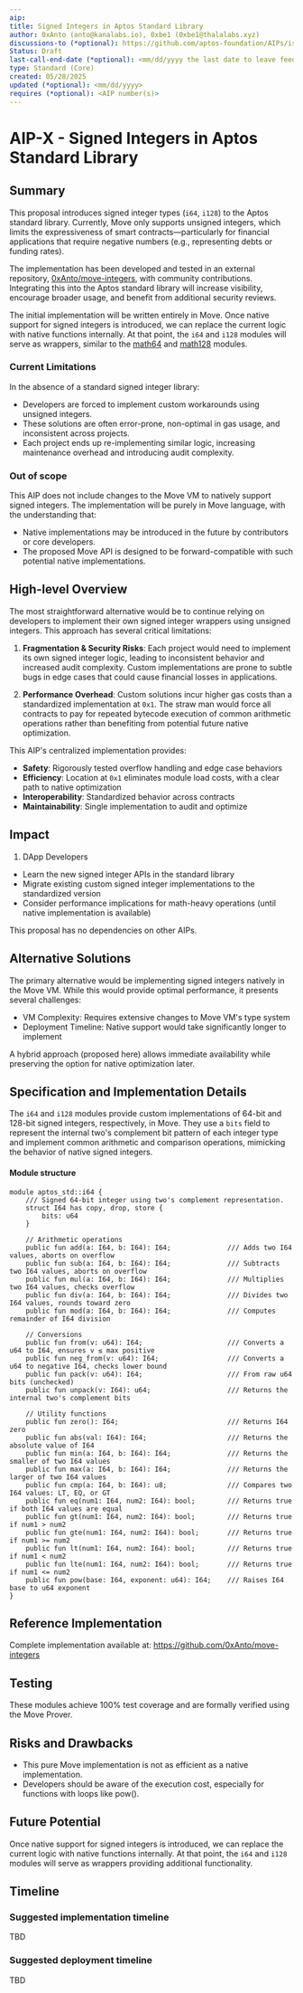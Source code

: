 ```yaml
---
aip: 
title: Signed Integers in Aptos Standard Library
author: 0xAnto (anto@kanalabs.io), 0xbe1 (0xbe1@thalalabs.xyz)
discussions-to (*optional): https://github.com/aptos-foundation/AIPs/issues/608
Status: Draft
last-call-end-date (*optional): <mm/dd/yyyy the last date to leave feedbacks and reviews>
type: Standard (Core)
created: 05/28/2025
updated (*optional): <mm/dd/yyyy>
requires (*optional): <AIP number(s)>
---
```


# AIP-X - Signed Integers in Aptos Standard Library

## Summary

This proposal introduces signed integer types (`i64`, `i128`) to the Aptos standard library. Currently, Move only supports unsigned integers, which limits the expressiveness of smart contracts—particularly for financial applications that require negative numbers (e.g., representing debts or funding rates).

The implementation has been developed and tested in an external repository, [0xAnto/move-integers](https://github.com/0xAnto/move-integers), with community contributions. Integrating this into the Aptos standard library will increase visibility, encourage broader usage, and benefit from additional security reviews.

The initial implementation will be written entirely in Move. Once native support for signed integers is introduced, we can replace the current logic with native functions internally. At that point, the `i64` and `i128` modules will serve as wrappers, similar to the [math64](https://github.com/aptos-labs/aptos-core/blob/main/aptos-move/framework/aptos-stdlib/sources/math64.move) and [math128](https://github.com/aptos-labs/aptos-core/blob/main/aptos-move/framework/aptos-stdlib/sources/math128.move) modules.

### Current Limitations

In the absence of a standard signed integer library:
- Developers are forced to implement custom workarounds using unsigned integers.
- These solutions are often error-prone, non-optimal in gas usage, and inconsistent across projects.
- Each project ends up re-implementing similar logic, increasing maintenance overhead and introducing audit complexity.


### Out of scope

This AIP does not include changes to the Move VM to natively support signed integers. The implementation will be purely in Move language, with the understanding that:
- Native implementations may be introduced in the future by contributors or core developers.
- The proposed Move API is designed to be forward-compatible with such potential native implementations.

## High-level Overview

The most straightforward alternative would be to continue relying on developers to implement their own signed integer wrappers using unsigned integers. This approach has several critical limitations:

1. **Fragmentation & Security Risks**: Each project would need to implement its own signed integer logic, leading to inconsistent behavior and increased audit complexity. Custom implementations are prone to subtle bugs in edge cases that could cause financial losses in applications.

2. **Performance Overhead**: Custom solutions incur higher gas costs than a standardized implementation at `0x1`. The straw man would force all contracts to pay for repeated bytecode execution of common arithmetic operations rather than benefiting from potential future native optimization.

This AIP's centralized implementation provides:
- **Safety**: Rigorously tested overflow handling and edge case behaviors
- **Efficiency**: Location at `0x1` eliminates module load costs, with a clear path to native optimization
- **Interoperability**: Standardized behavior across contracts
- **Maintainability**: Single implementation to audit and optimize

## Impact

1. DApp Developers

- Learn the new signed integer APIs in the standard library
- Migrate existing custom signed integer implementations to the standardized version
- Consider performance implications for math-heavy operations (until native implementation is available)

This proposal has no dependencies on other AIPs.

## Alternative Solutions

The primary alternative would be implementing signed integers natively in the Move VM. While this would provide optimal performance, it presents several challenges:

- VM Complexity: Requires extensive changes to Move VM's type system
- Deployment Timeline: Native support would take significantly longer to implement

A hybrid approach (proposed here) allows immediate availability while preserving the option for native optimization later.

## Specification and Implementation Details

The `i64` and `i128` modules provide custom implementations of 64-bit and 128-bit signed integers, respectively, in Move. They use a `bits` field to represent the internal two's complement bit pattern of each integer type and implement common arithmetic and comparison operations, mimicking the behavior of native signed integers.

#### Module structure
```
module aptos_std::i64 {
    /// Signed 64-bit integer using two's complement representation.
    struct I64 has copy, drop, store {
        bits: u64
    }

    // Arithmetic operations
    public fun add(a: I64, b: I64): I64;              /// Adds two I64 values, aborts on overflow
    public fun sub(a: I64, b: I64): I64;              /// Subtracts two I64 values, aborts on overflow
    public fun mul(a: I64, b: I64): I64;              /// Multiplies two I64 values, checks overflow
    public fun div(a: I64, b: I64): I64;              /// Divides two I64 values, rounds toward zero
    public fun mod(a: I64, b: I64): I64;              /// Computes remainder of I64 division

    // Conversions    
    public fun from(v: u64): I64;                     /// Converts a u64 to I64, ensures v ≤ max positive
    public fun neg_from(v: u64): I64;                 /// Converts a u64 to negative I64, checks lower bound
    public fun pack(v: u64): I64;                     /// From raw u64 bits (unchecked)
    public fun unpack(v: I64): u64;                   /// Returns the internal two's complement bits

    // Utility functions      
    public fun zero(): I64;                           /// Returns I64 zero
    public fun abs(val: I64): I64;                    /// Returns the absolute value of I64
    public fun min(a: I64, b: I64): I64;              /// Returns the smaller of two I64 values
    public fun max(a: I64, b: I64): I64;              /// Returns the larger of two I64 values
    public fun cmp(a: I64, b: I64): u8;               /// Compares two I64 values: LT, EQ, or GT
    public fun eq(num1: I64, num2: I64): bool;        /// Returns true if both I64 values are equal
    public fun gt(num1: I64, num2: I64): bool;        /// Returns true if num1 > num2
    public fun gte(num1: I64, num2: I64): bool;       /// Returns true if num1 >= num2
    public fun lt(num1: I64, num2: I64): bool;        /// Returns true if num1 < num2
    public fun lte(num1: I64, num2: I64): bool;       /// Returns true if num1 <= num2
    public fun pow(base: I64, exponent: u64): I64;    /// Raises I64 base to u64 exponent
}
```

## Reference Implementation

Complete implementation available at: https://github.com/0xAnto/move-integers

## Testing 

These modules achieve 100% test coverage and are formally verified using the Move Prover.

## Risks and Drawbacks

- This pure Move implementation is not as efficient as a native implementation.
- Developers should be aware of the execution cost, especially for functions with loops like pow().

## Future Potential

Once native support for signed integers is introduced, we can replace the current logic with native functions internally. At that point, the `i64` and `i128` modules will serve as wrappers providing additional functionality.

## Timeline

### Suggested implementation timeline
TBD

### Suggested deployment timeline
TBD